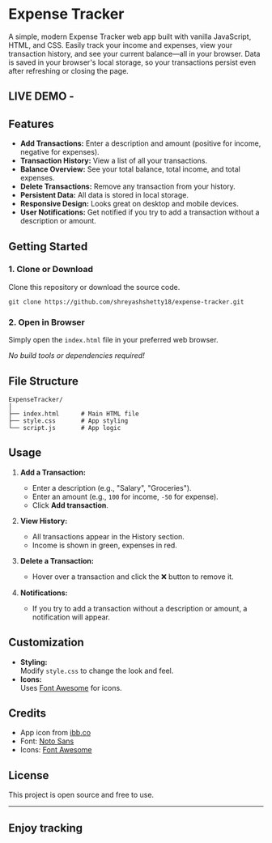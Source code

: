 # Expense Tracker

A simple, modern Expense Tracker web app built with vanilla JavaScript, HTML, and CSS. Easily track your income and expenses, view your transaction history, and see your current balance—all in your browser. Data is saved in your browser's local storage, so your transactions persist even after refreshing or closing the page.

## LIVE DEMO - 

## Features

- **Add Transactions:** Enter a description and amount (positive for income, negative for expenses).
- **Transaction History:** View a list of all your transactions.
- **Balance Overview:** See your total balance, total income, and total expenses.
- **Delete Transactions:** Remove any transaction from your history.
- **Persistent Data:** All data is stored in local storage.
- **Responsive Design:** Looks great on desktop and mobile devices.
- **User Notifications:** Get notified if you try to add a transaction without a description or amount.

## Getting Started

### 1. Clone or Download

Clone this repository or download the source code.

```
git clone https://github.com/shreyashshetty18/expense-tracker.git
```

### 2. Open in Browser

Simply open the `index.html` file in your preferred web browser.

_No build tools or dependencies required!_

## File Structure

```
ExpenseTracker/
│
├── index.html      # Main HTML file
├── style.css       # App styling
└── script.js       # App logic
```

## Usage

1. **Add a Transaction:**  
   - Enter a description (e.g., "Salary", "Groceries").
   - Enter an amount (e.g., `100` for income, `-50` for expense).
   - Click **Add transaction**.

2. **View History:**  
   - All transactions appear in the History section.
   - Income is shown in green, expenses in red.

3. **Delete a Transaction:**  
   - Hover over a transaction and click the ❌ button to remove it.

4. **Notifications:**  
   - If you try to add a transaction without a description or amount, a notification will appear.

## Customization

- **Styling:**  
  Modify `style.css` to change the look and feel.
- **Icons:**  
  Uses [Font Awesome](https://fontawesome.com/) for icons.

## Credits

- App icon from [ibb.co](https://i.ibb.co/jfScDTC/budget.png)
- Font: [Noto Sans](https://fonts.google.com/specimen/Noto+Sans)
- Icons: [Font Awesome](https://fontawesome.com/)

## License

This project is open source and free to use.

---

## Enjoy tracking
